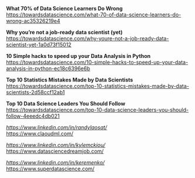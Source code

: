 
__What 70% of Data Science Learners Do Wrong__  
https://towardsdatascience.com/what-70-of-data-science-learners-do-wrong-ac35326219e4  

__Why you’re not a job-ready data scientist (yet)__  
https://towardsdatascience.com/why-youre-not-a-job-ready-data-scientist-yet-1a0d73f15012  

__10 Simple hacks to speed up your Data Analysis in Python__  
https://towardsdatascience.com/10-simple-hacks-to-speed-up-your-data-analysis-in-python-ec18c6396e6b

__Top 10 Statistics Mistakes Made by Data Scientists__  
https://towardsdatascience.com/top-10-statistics-mistakes-made-by-data-scientists-2d58ccf12ab1

__Top 10 Data Science Leaders You Should Follow__
https://towardsdatascience.com/top-10-data-science-leaders-you-should-follow-4eeedc4db021

  *https://www.linkedin.com/in/randylaosat/*  
  https://www.claoudml.com/
  
  *https://www.linkedin.com/in/kylemckiou/*  
  https://www.datasciencedreamjob.com/

  *https://www.linkedin.com/in/keremenko/*  
  https://www.superdatascience.com/
